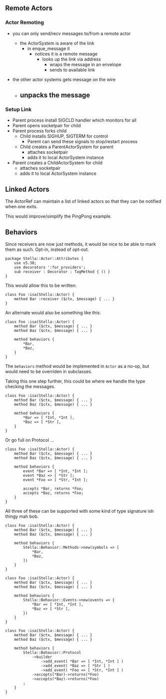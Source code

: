 
## Remote Actors

### Actor Remoting

- you can only send/recv messages to/from a remote actor
    - the ActorSystem is aware of the link
        - in enque_message it
            - notices it is a remote message
                - looks up the link via address
                    - wraps the message in an envelope
                    - sends to available link

- the other actor systems gets message on the wire
    - unpacks the message
        -


### Setup Link

- Parent process install SIGCLD handler which monitors for all
- Parent opens socketpair for child
- Parent process forks child
    - Child installs SIGHUP, SIGTERM for control
        - Parent can send these signals to stop/restart process
    - Child creates a ParentActorSystem for parent
        - attaches socketpair
        - adds it to local ActorSystem instance
- Parent creates a ChildActorSystem for child
    - attaches socketpair
    - adds it to local ActorSystem instance



## Linked Actors

The ActorRef can maintain a list of linked actors so that they can be notified when one exits.

This would improve/simplify the PingPong example.

## Behaviors

Since receivers are now just methods, it would be nice to be able to mark them as such. Opt-in, instead of opt-out.

```
package Stella::Actor::Attributes {
    use v5.38;
    use decorators ':for_providers';
    sub receiver : Decorator : TagMethod { () }
}
```

This would allow this to be written:

```
class Foo :isa(Stella::Actor) {
    method Bar :receiver ($ctx, $message) { ... }
}
```

An alternate would also be something like this:
```
class Foo :isa(Stella::Actor) {
    method Bar ($ctx, $message) { ... }
    method Baz ($ctx, $message) { ... }

    method behaviors {
        *Bar,
        *Baz,
    }
}
```
 The `behaviors` method would be implemented in `Actor` as a no-op, but would need to be overriden in
 subclasses.

Taking this one step further, this could be where we handle the type checking the messages.
```
class Foo :isa(Stella::Actor) {
    method Bar ($ctx, $message) { ... }
    method Baz ($ctx, $message) { ... }

    method behaviors {
        *Bar => [ *Int, *Int ],
        *Baz => [ *Str ],
    }
}
```

Or go full on Protocol ...
```
class Foo :isa(Stella::Actor) {
    method Bar ($ctx, $message) { ... }
    method Baz ($ctx, $message) { ... }

    method behaviors {
        event *Bar => [ *Int, *Int ];
        event *Baz => [ *Str ];
        event *Foo => [ *Str, *Int ];

        accepts *Bar, returns *Foo;
        accepts *Baz, returns *Foo;
    }
}
```

All three of these can be supported with some kind of type signature ish thingy mah bob.

```
class Foo :isa(Stella::Actor) {
    method Bar ($ctx, $message) { ... }
    method Baz ($ctx, $message) { ... }

    method behaviors {
        Stella::Behavior::Methods->new(symbols => [
            *Bar,
            *Baz,
        ])
    }
}

class Foo :isa(Stella::Actor) {
    method Bar ($ctx, $message) { ... }
    method Baz ($ctx, $message) { ... }

    method behaviors {
        Stella::Behavior::Events->new(events => {
            *Bar => [ *Int, *Int ],
            *Baz => [ *Str ],
        })
    }
}

class Foo :isa(Stella::Actor) {
    method Bar ($ctx, $message) { ... }
    method Baz ($ctx, $message) { ... }

    method behaviors {
        Stella::Behavior::Protocol
            ->builder
                ->add_event( *Bar => [ *Int, *Int ] )
                ->add_event( *Baz => [ *Str ] )
                ->add_event( *Foo => [ *Str, *Int ] )
            ->accepts(*Bar)->returns(*Foo)
            ->accepts(*Baz)->returns(*Foo)
        ;
    }
}
```

